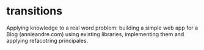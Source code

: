 # transitions


Applying knowledge to a real word problem: building a simple web app for a Blog (annieandre.com) using existing libraries, implementing them
and applying refacotring principales. 
